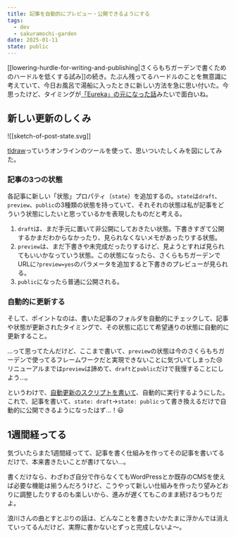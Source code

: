 ```yaml
---
title: 記事を自動的にプレビュー・公開できるようにする
tags:
  - dev
  - sakuramochi-garden
date: 2025-01-11
state: public
---
```

[[lowering-hurdle-for-writing-and-publishing|さくらもちガーデンで書くためのハードルを低くする試み]]の続き。たぶん残ってるハードルのことを無意識に考えていて、今日お風呂で湯船に入ったときに新しい方法を急に思い付いた。今思ったけど、タイミングが[「Eureka」の元になった話](https://ja.wikipedia.org/wiki/%E3%82%A8%E3%82%A6%E3%83%AC%E3%82%AB)みたいで面白いね。

## 新しい更新のしくみ

![[sketch-of-post-state.svg]]

[tldraw](https://www.tldraw.com/)っていうオンラインのツールを使って、思いついたしくみを図にしてみた。

### 記事の3つの状態

各記事に新しい「状態」プロパティ（`state`）を追加するの。`state`は`draft`、`preview`、`public`の3種類の状態を持っていて、それそれの状態は私が記事をどういう状態にしたいと思っているかを表現したものだと考える。

1. `draft`は、まだ手元に置いて非公開にしておきたい状態。下書きすぎて公開するかまだわからなかったり、見られなくないメモがあったりする状態。
2. `preview`は、まだ下書きや未完成だったりするけど、見ようとすれば見られてもいいかなっていう状態。この状態になったら、さくらもちガーデンでURLに`?preview=yes`のパラメータを追加すると下書きのプレビューが見られる。
3. `public`になったら普通に公開される。

### 自動的に更新する

そして、ポイントなのは、書いた記事のフォルダを自動的にチェックして、記事や状態が更新されたタイミングで、その状態に応じて希望通りの状態に自動的に更新すること。

…って思ってたんだけど、ここまで書いて、`preview`の状態は今のさくらもちガーデンで使ってるフレームワークだと実現できないことに気づいてしまった😢 リニューアルまでは`preview`は諦めて、`draft`と`public`だけで我慢することにしよう…。

というわけで、[自動更新のスクリプトを書いて](https://github.com/sakuramochi0/garden/commit/02bbb55aeeb00a80f366c4728cfc62cad9f23224)、自動的に実行するようにした。これで、記事を書いて、`state: draft`→`state: public`って書き換えるだけで自動的に公開できるようになったはず…！😃

## 1週間経ってる

気づいたらまた1週間経ってて、記事を書く仕組みを作ってその記事を書いてるだけで、本来書きたいことが書けてない…。

書くだけなら、わざわざ自分で作らなくてもWordPressとか既存のCMSを使えば必要な機能は揃うんだろうけど、こうやって新しい仕組みを作ったり望みどおりに調整したりするのも楽しいから、進みが遅くてもこのまま続けるつもりだよ。

浪川さんの曲とすとぷりの話は、どんなことを書きたいかたまに浮かんでは消えていってるんだけど、実際に書かないとずっと完成しないよ〜。

